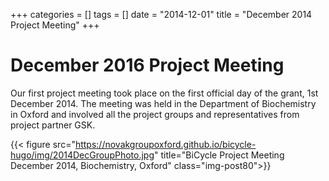 +++
categories = []
tags = []
date = "2014-12-01"
title = "December 2014 Project Meeting"
+++

# December 2016 Project Meeting

Our first project meeting took place on the first official day of the grant, 1st December 2014. The meeting was held in the Department of Biochemistry in Oxford and involved all the project groups and representatives from project partner GSK.

{{< figure src="https://novakgroupoxford.github.io/bicycle-hugo/img/2014DecGroupPhoto.jpg" title="BiCycle Project Meeting December 2014, Biochemistry, Oxford" class="img-post80">}}
